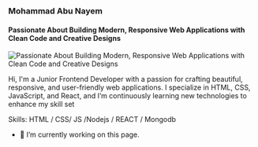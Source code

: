### Mohammad Abu Nayem
#### Passionate About Building Modern, Responsive Web Applications with Clean Code and Creative Designs
![Passionate About Building Modern, Responsive Web Applications with Clean Code and Creative Designs](https://i.ibb.co/6H9Ly8W/banner-web.webp)

Hi, I'm a Junior Frontend Developer with a passion for crafting beautiful, responsive, and user-friendly web applications. I specialize in HTML, CSS, JavaScript, and React, and I’m continuously learning new technologies to enhance my skill set

Skills:  HTML / CSS/ JS /Nodejs / REACT / Mongodb

- 🔭 I’m currently working on this page. 






